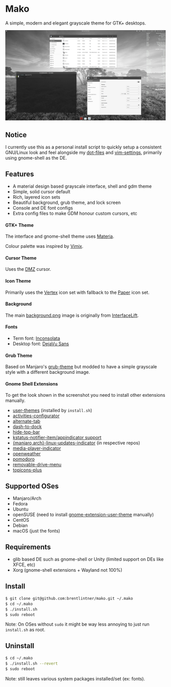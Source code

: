 # Mako

A simple, modern and elegant grayscale theme for GTK+ desktops.

![screenshot example](https://raw.githubusercontent.com/brentlintner/mako/master/screenshot.png)

## Notice

I currently use this as a personal install script to quickly setup a
consistent GNU/Linux look and feel alongside my [dot-files](https://github.com/brentlintner/dot-files) and [vim-settings](https://github.com/brentlintner/vim-settings), primarily using gnome-shell as the DE.

## Features

* A material design based grayscale interface, shell and gdm theme
* Simple, solid cursor default
* Rich, layered icon sets
* Beautiful background, grub theme, and lock screen
* Console and DE font configs
* Extra config files to make GDM honour custom cursors, etc

#### GTK+ Theme

The interface and gnome-shell theme uses [Materia](https://github.com/nana-4/materia-theme).

Colour palette was inspired by [Vimix](https://github.com/vinceliuice/vimix-gtk-themes).

#### Cursor Theme

Uses the [DMZ](https://www.gnome-look.org/p/999970) cursor.

#### Icon Theme

Primarily uses the [Vertex](https://github.com/horst3180/vertex-icons) icon set with fallback to the [Paper](https://github.com/snwh/paper-icon-theme) icon set.

#### Background

The main [background.png](https://github.com/brentlintner/mako/raw/master/images/background.png) image is originally from [InterfaceLift](https://interfacelift.com/wallpaper/details/4129/zuiderheide.html).

#### Fonts

* Term font: [Inconsolata](http://www.levien.com/type/myfonts/inconsolata.html)
* Desktop font: [DejaVu Sans](https://dejavu-fonts.github.io)

#### Grub Theme

Based on Manjaro's [grub-theme](https://github.com/manjaro/grub-theme/tree/master/manjaro-live) but modded to have
a simple grayscale style with a different background image.

#### Gnome Shell Extensions

To get the look shown in the screenshot you need to install other extensions manually.

* [user-themes](https://extensions.gnome.org/extension/1031/topicons/) (installed by `install.sh`)
* [activities-configurator](https://extensions.gnome.org/extension/358/activities-configurator/)
* [alternate-tab](https://extensions.gnome.org/extension/15/alternatetab/)
* [dash-to-dock](https://extensions.gnome.org/extension/307/dash-to-dock/)
* [hide-top-bar](https://extensions.gnome.org/extension/545/hide-top-bar/)
* [kstatus-notifier-item/appindicator support](https://extensions.gnome.org/extension/615/appindicator-support/)
* [{manjaro,arch}-linux-updates-indicator](https://extensions.gnome.org/extension/1010/archlinux-updates-indicator/) (in respective repos)
* [media-player-indicator](https://extensions.gnome.org/extension/55/media-player-indicator/)
* [openweather](https://extensions.gnome.org/extension/750/openweather/)
* [pomodoro](https://extensions.gnome.org/extension/53/pomodoro/)
* [removable-drive-menu](https://extensions.gnome.org/extension/7/removable-drive-menu/)
* [topicons-plus](https://extensions.gnome.org/extension/1031/topicons/)

## Supported OSes

* Manjaro/Arch
* Fedora
* Ubuntu
* openSUSE (need to install [gnome-extension-user-theme](https://extensions.gnome.org/extension/19/user-themes) manually)
* CentOS
* Debian
* macOS (just the fonts)

## Requirements

* glib based DE such as gnome-shell or Unity (limited support on DEs like XFCE, etc)
* Xorg (gnome-shell extensions + Wayland not 100%)

## Install
```sh
$ git clone git@github.com:brentlintner/mako.git ~/.mako
$ cd ~/.mako
$ ./install.sh
$ sudo reboot
```
Note: On OSes without `sudo` it might be way less annoying to just run `install.sh` as root.

## Uninstall
```sh
$ cd ~/.mako
$ ./install.sh --revert
$ sudo reboot
```
Note: still leaves various system packages installed/set (ex: fonts).
